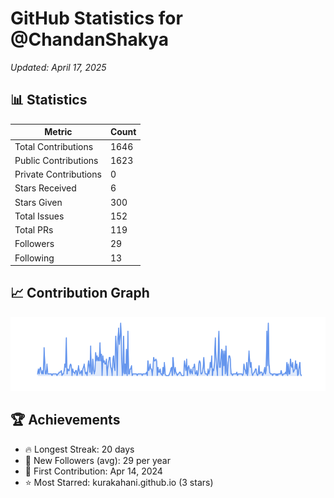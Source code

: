 # GitHub Statistics for @ChandanShakya
*Updated: April 17, 2025*

## 📊 Statistics
| Metric | Count |
|--------|--------|
| Total Contributions | 1646 |
| Public Contributions | 1623 |
| Private Contributions | 0 |
| Stars Received | 6 |
| Stars Given | 300 |
| Total Issues | 152 |
| Total PRs | 119 |
| Followers | 29 |
| Following | 13 |

## 📈 Contribution Graph

![Contribution Graph](./contribution_graph.png)

## 🏆 Achievements

- 🔥 Longest Streak: 20 days
- 👥 New Followers (avg): 29 per year
- 📅 First Contribution: Apr 14, 2024
- ⭐ Most Starred: kurakahani.github.io (3 stars)
